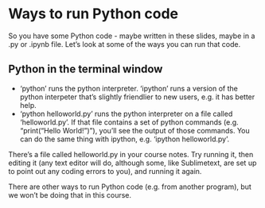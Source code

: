 # Ways to run Python code

So you have some Python code - maybe written in these slides, maybe in a .py or .ipynb file. Let’s look at some of the ways you can run that code.

## Python in the terminal window



* ‘python’ runs the python interpreter. ‘ipython’ runs a version of the python interpeter that’s slightly friendlier to new users, e.g. it has better help.
* ‘python helloworld.py’ runs the python interpreter on a file called ‘helloworld.py’. If that file contains a set of python commands \(e.g. “print\(“Hello World!”\)”\), you’ll see the output of those commands. You can do the same thing with ipython, e.g. ‘ipython helloworld.py’. 

There’s a file called helloworld.py in your course notes. Try running it, then editing it \(any text editor will do, although some, like Sublimetext, are set up to point out any coding errors to you\), and running it again.

There are other ways to run Python code \(e.g. from another program\), but we won’t be doing that in this course.



